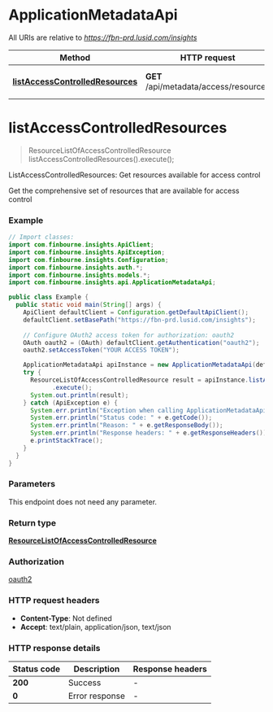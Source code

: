 # ApplicationMetadataApi

All URIs are relative to *https://fbn-prd.lusid.com/insights*

| Method | HTTP request | Description |
|------------- | ------------- | -------------|
| [**listAccessControlledResources**](ApplicationMetadataApi.md#listAccessControlledResources) | **GET** /api/metadata/access/resources | ListAccessControlledResources: Get resources available for access control |


<a id="listAccessControlledResources"></a>
# **listAccessControlledResources**
> ResourceListOfAccessControlledResource listAccessControlledResources().execute();

ListAccessControlledResources: Get resources available for access control

Get the comprehensive set of resources that are available for access control

### Example
```java
// Import classes:
import com.finbourne.insights.ApiClient;
import com.finbourne.insights.ApiException;
import com.finbourne.insights.Configuration;
import com.finbourne.insights.auth.*;
import com.finbourne.insights.models.*;
import com.finbourne.insights.api.ApplicationMetadataApi;

public class Example {
  public static void main(String[] args) {
    ApiClient defaultClient = Configuration.getDefaultApiClient();
    defaultClient.setBasePath("https://fbn-prd.lusid.com/insights");
    
    // Configure OAuth2 access token for authorization: oauth2
    OAuth oauth2 = (OAuth) defaultClient.getAuthentication("oauth2");
    oauth2.setAccessToken("YOUR ACCESS TOKEN");

    ApplicationMetadataApi apiInstance = new ApplicationMetadataApi(defaultClient);
    try {
      ResourceListOfAccessControlledResource result = apiInstance.listAccessControlledResources()
            .execute();
      System.out.println(result);
    } catch (ApiException e) {
      System.err.println("Exception when calling ApplicationMetadataApi#listAccessControlledResources");
      System.err.println("Status code: " + e.getCode());
      System.err.println("Reason: " + e.getResponseBody());
      System.err.println("Response headers: " + e.getResponseHeaders());
      e.printStackTrace();
    }
  }
}
```

### Parameters
This endpoint does not need any parameter.

### Return type

[**ResourceListOfAccessControlledResource**](ResourceListOfAccessControlledResource.md)

### Authorization

[oauth2](../README.md#oauth2)

### HTTP request headers

 - **Content-Type**: Not defined
 - **Accept**: text/plain, application/json, text/json

### HTTP response details
| Status code | Description | Response headers |
|-------------|-------------|------------------|
| **200** | Success |  -  |
| **0** | Error response |  -  |

